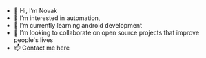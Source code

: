 - 👋 Hi, I’m Novak
- 👀 I’m interested in automation, 
- 🌱 I’m currently learning android development
- 💞️ I’m looking to collaborate on open source projects that improve people's lives
- 📫 Contact me here
